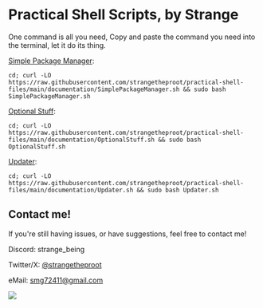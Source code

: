 # Practical Shell Scripts, by Strange
One command is all you need,
Copy and paste the command you need into the terminal, let it do its thing.

[Simple Package Manager](https://github.com/strangetheproot/practical-shell-files/blob/main/documentation/SimplePackageManagerHelp.md):

``````
cd; curl -LO https://raw.githubusercontent.com/strangetheproot/practical-shell-files/main/documentation/SimplePackageManager.sh && sudo bash SimplePackageManager.sh
``````

[Optional Stuff](https://github.com/strangetheproot/practical-shell-files/blob/main/documentation/OptionalStuffHelp.md):

``````
cd; curl -LO https://raw.githubusercontent.com/strangetheproot/practical-shell-files/main/documentation/OptionalStuff.sh && sudo bash OptionalStuff.sh
``````

[Updater](https://github.com/strangetheproot/practical-shell-files/blob/main/documentation/UpdaterScriptHelp.md):

``````
cd; curl -LO https://raw.githubusercontent.com/strangetheproot/practical-shell-files/main/documentation/Updater.sh && sudo bash Updater.sh
``````


## Contact me!
If you're still having issues, or have suggestions, feel free to contact me!

Discord: strange_being

Twitter/X: [@strangetheproot](https://twitter.com/strangetheproot)

eMail: smg72411@gmail.com

<img src=https://raw.githubusercontent.com/strangetheproot/practical-shell-files/main/assets/dance.gif>
